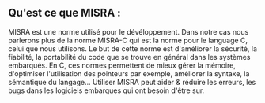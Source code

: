 ## Qu'est ce que MISRA : 
MISRA est une norme utilisé pour le dévéloppement. Dans notre cas nous parlerons plus de la norme MISRA-C qui est la norme pour le language C, celui que nous utilisons.
Le but de cette norme est d'améliorer la sécurité, la fiabilité, la portabilité du code que se trouve en général dans les systèmes embarqués.
En C, ces normes permettent de mieux gérer la mémoire, d'optimiser l'utilisation des pointeurs par exemple, améliorer la syntaxe, la sémantique du langage...
Utiliser MISRA peut aider & réduire les erreurs, les bugs dans les logiciels embarques qui ont besoin d'être sur.

